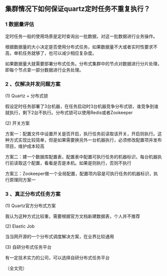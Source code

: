 ## 集群情况下如何保证quartz定时任务不重复执行？

### 1 数据量评估

定时任务一般的使用场景是定时查询出一批数据，对这一批数据进行业务操作。

根据数据量的大小决定是否使用分布式任务，如果数据量不大或者实时性要求不高，单机任务就够了，也可以减少相应复杂度。

如果数据量大就需要部署分布式任务。分布式集群中的节点对数据进行分片处理，即每个节点拿一部分数据进行业务处理。

### 2 、仅解决并发问题方案

(1) Quartz + 分布式锁

假设定时任务部署了3台机器，在任务启动时3台机器竞争分布式锁，谁竞争到谁就执行，剩下2台不执行。分布式锁可以使用Redis或者Zookeeper

(2) 开关方案

方案一：配置文件中设置开关是否开启，执行任务前读取该开关，开启则执行。这种方式实现比较简单，但是如果需要换另外一台机器执行，必须修改配置项并发布项目，维护成本较高

方案二：建一个数据库配置表，配置表中配置可执行任务的机器标识，每台机器执行前读取这个配置，看看是否是本机。如果是则执行，否则不执行

方案三：Zookeeper做一个全局配置，配置项内容是可执行任务的机器标识，执行原理同方案一

### 3 、真正分布式任务方案

(1) Quartz官方分布式方案

我认为这种方式比较重，需要根据官方文档新建数据表，个人并不推荐

(2) Elastic Job

当当网开源的一个分布式调度解决方案，在业界比较通用

(3) 自研分布式任务平台

有一定技术实力的公司，可以选择自研分布式任务平台

（全文完）
